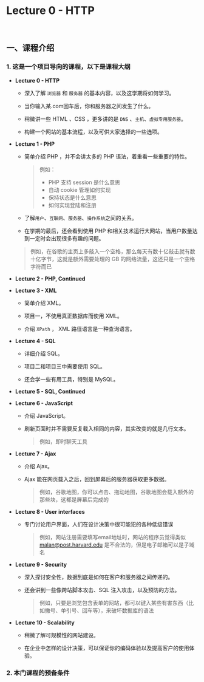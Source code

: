 # Lecture 0 - HTTP

<br>

## 一、课程介绍

### 1. 这是一个项目导向的课程，以下是课程大纲

* **Lecture 0 - HTTP**

	* 深入了解 `浏览器` 和 `服务器` 的基本内容，以及这学期将如何学习。

	* 当你输入某.com回车后，你和服务器之间发生了什么。
	
	* 稍微讲一些 HTML 、CSS ，更多讲的是 `DNS` 、`主机`、`虚拟专用服务器`。
	
	* 构建一个网站的基本流程，以及可供大家选择的一些选项。

* **Lecture 1 - PHP**

	* 简单介绍 PHP ，并不会讲太多的 PHP 语法，着重看一些重要的特性。

		> 例如：
		> * PHP 支持 session 是什么意思
		> * 自动 cookie 管理如何实现
		> * 保持状态是什么意思
		> * 如何实现登陆和注册

	* 了解`用户`、`互联网`、`服务器`、`操作系统`之间的关系。
	
	* 在学期的最后，还会看到使用 PHP 和相关技术运行大网站，当用户数量达到一定时会出现很多有趣的问题。	
		
	> 例如，在谷歌的主页上多敲入一个空格，那么每天有数十亿敲击就有数十亿字节，这就是额外需要处理的 GB 的网络流量，这还只是一个空格字符而已

* **Lecture 2 - PHP, Continued**

* **Lecture 3 - XML**
	
	* 简单介绍 XML。
	
	* 项目一，不使用真正数据库而使用 XML。
	
	* 介绍 `XPath` ， XML 路径语言是一种查询语言。

* **Lecture 4 - SQL**
	
	* 详细介绍 SQL。
	
	* 项目二和项目三中需要使用 SQL。
	
	* 还会学一些有用工具，特别是 MySQL。

* **Lecture 5 - SQL, Continued**

* **Lecture 6 - JavaScript**
	
	* 介绍 JavaScript。
	
	* 刷新页面时并不需要反复载入相同的内容，其实改变的就是几行文本。
		
		> 例如，即时聊天工具

* **Lecture 7 - Ajax**
	
	* 介绍 Ajax。
	
	* Ajax 能在网页载入之后，回到屏幕后的服务器获取更多数据。
		
		> 例如，谷歌地图，你可以点击、拖动地图，谷歌地图会载入额外的那些块，这都是屏幕后完成的

* **Lecture 8 - User interfaces**

	* 专门讨论用户界面，人们在设计决策中很可能犯的各种低级错误
		
		> 例如，网站注册需要填写email地址时，网站的程序员觉得类似 malan@post.harvard.edu 是不合法的，但是电子邮箱可以是子域名

* **Lecture 9 - Security**
	
	* 深入探讨安全性，数据到底是如何在客户和服务器之间传递的。
	
	* 还会讲到一些像跨站脚本攻击、SQL 注入攻击，以及预防的方法。
 
		> 例如，只要是浏览包含表单的网站，都可以键入某些有害东西（比如撇号、单引号、回车等），来破坏数据库的语法

* **Lecture 10 - Scalability**

	* 稍微了解可规模性的网站建设。
	
	* 在企业中怎样的设计决策，可以保证你的编码体验以及提高客户的使用体验。

### 2. 本门课程的预备条件



